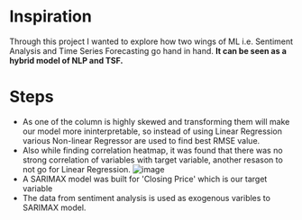 # Inspiration
Through this project I wanted to explore how two wings of ML i.e. Sentiment Analysis and Time Series Forecasting go hand in hand.
**It can be seen as a hybrid model of NLP and TSF.**

# Steps
* As one of the column is highly skewed and transforming them will make our model more ininterpretable, so instead of using Linear Regression various Non-linear Regressor 
are used to find best RMSE value.
* Also while finding correlation heatmap, it was found that there was no strong correlation of variables with target variable, another resason to not go for Linear Regression.
 ![image](https://user-images.githubusercontent.com/102746816/163028700-f9be35ce-d80a-4a64-8fa3-9adde093cc6f.png)
* A SARIMAX model was built for 'Closing Price' which is our target variable
* The data from sentiment analysis is used as exogenous varibles to SARIMAX model.
